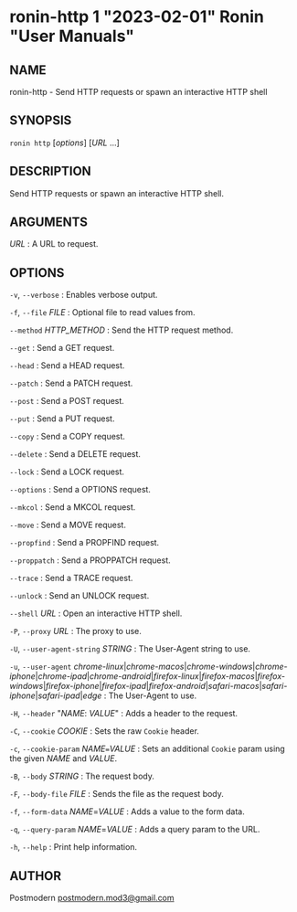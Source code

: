 # ronin-http 1 "2023-02-01" Ronin "User Manuals"

## NAME

ronin-http - Send HTTP requests or spawn an interactive HTTP shell

## SYNOPSIS

`ronin http` [*options*] [*URL* ...]

## DESCRIPTION

Send HTTP requests or spawn an interactive HTTP shell.

## ARGUMENTS

*URL*
: A URL to request.

## OPTIONS

`-v`, `--verbose`
: Enables verbose output.

`-f`, `--file` *FILE*
: Optional file to read values from.

`--method` *HTTP_METHOD*
: Send the HTTP request method.

`--get`
: Send a GET request.

`--head`
: Send a HEAD request.

`--patch`
: Send a PATCH request.

`--post`
: Send a POST request.

`--put`
: Send a PUT request.

`--copy`
: Send a COPY request.

`--delete`
: Send a DELETE request.

`--lock`
: Send a LOCK request.

`--options`
: Send a OPTIONS request.

`--mkcol`
: Send a MKCOL request.

`--move`
: Send a MOVE request.

`--propfind`
: Send a PROPFIND request.

`--proppatch`
: Send a PROPPATCH request.

`--trace`
: Send a TRACE request.

`--unlock`
: Send an UNLOCK request.

`--shell` *URL*
: Open an interactive HTTP shell.

`-P`, `--proxy` *URL*
: The proxy to use.

`-U`, `--user-agent-string` *STRING*
: The User-Agent string to use.

`-u`, `--user-agent` *chrome-linux*\|*chrome-macos*\|*chrome-windows*\|*chrome-iphone*\|*chrome-ipad*\|*chrome-android*\|*firefox-linux*\|*firefox-macos*\|*firefox-windows*\|*firefox-iphone*\|*firefox-ipad*\|*firefox-android*\|*safari-macos*\|*safari-iphone*\|*safari-ipad*\|*edge*
: The User-Agent to use.

`-H`, `--header` "*NAME*: *VALUE*"
: Adds a header to the request.

`-C`, `--cookie` *COOKIE*
: Sets the raw `Cookie` header.

`-c`, `--cookie-param` *NAME*`=`*VALUE*
: Sets an additional `Cookie` param using the given *NAME* and *VALUE*.

`-B`, `--body` *STRING*
: The request body.

`-F`, `--body-file` *FILE*
: Sends the file as the request body.

`-f`, `--form-data` *NAME*=*VALUE*
: Adds a value to the form data.

`-q`, `--query-param` *NAME*=*VALUE*
: Adds a query param to the URL.

`-h`, `--help`
: Print help information.

## AUTHOR

Postmodern <postmodern.mod3@gmail.com>

